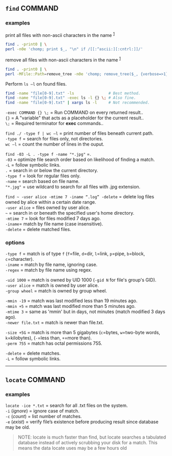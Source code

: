 
## `find` COMMAND

### examples

print all files with non-ascii characters in the name <sup>[1]</sup>
```bash
find . -print0 | \
perl -n0e 'chomp; print $_, "\n" if /[[:^ascii:][:cntrl:]]/'
```

remove all files with non-ascii characters in the name <sup>[1]</sup>
```bash
find . -print0 | \
perl -MFile::Path=remove_tree -n0e 'chomp; remove_tree($_, {verbose=>1}) if /[[:^ascii:][:cntrl:]]/'.  
```

Perform `ls –l` on found files.
```bash
find -name "file[0-9].txt" -ls               # Best method.
find -name "file[0-9].txt" -exec ls -l {} \; # Also fine.
find -name "file[0-9].txt" | xargs ls -l     # Not recommended.
```

`-exec COMMAND {} \;` = Run COMMAND on every returned result..  
                 `{}` = A "variable" that acts as a placeholder for the current result..  
                 `\;` = Required terminator for **exec** commands..  

`find ./ -type f | wc –l` = print number of files beneath current path.  
                `-type f` = search for files only, not directories.  
                  `wc –l` = count the number of lines in the ouput.  

`find -03 -L . -type f -name "*.jpg"` =.  
                                `-03` = optimize file search order based on likelihood of finding a match.  
                                 `-L` = follow symbolic links.  
                                  `.` = search in or below the current directory.  
                            `-type f` = look for regular files only.  
                              `-name` = search based on file name.  
                            `"*.jpg"` = use wildcard to search for all files with .jpg extension.  

`find ~ -user alice -mtime 7 -iname “.log” -delete` = delete log files owned by alice within a certain date range.  
                                      `-user alice` = files owned by user alice.  
                                                `~` = search in or beneath the specified user's home directory.  
                                         `-mtime 7` = look for files modified 7 days ago.  
                                            `-iname`= match by file name (case insensitive).  
                                          `-delete` = delete matched files.  

### options

`-type f` = match is of type `f` (`f`=file, `d`=dir, `l`=link, `p`=pipe, `b`=block, `c`=character).  
`-iname`  = match by file name, ignoring case.  
`-regex`  = match by file name using regex.  

`-uid 1000`    = match is owned by UID 1000 (`-gid N` for file's group's GID).  
`-user alice`  = match is owned by user alice.  
`-group wheel` = match is owned by group wheel.  

`-mmin -19`       = match was last modified less than 19 minutes ago.  
`-mmin +5`        = match was last modified more than 5 minutes ago.  
`-mtime 3`        = same as 'mmin' but in days, not minutes (match modified 3 days ago).  
`-newer file.txt` = match is newer than file.txt.  

`-size +5G` = match is more than 5 gigabytes (`c`=bytes, `w`=two-byte words, `k`=kilobytes), (`-`=less than, `+`=more than).  
`-perm 755` = match has octal permissions 755.  

`-delete` = delete matches.  
`-L`      = follow symbolic links.  

---
## `locate` COMMAND

### examples

`locate -ice *.txt` = search for all .txt files on the system.  
    `-i` (*ignore*) = ignore case of match.  
    `-c` (*count*)  = list number of matches.  
    `-e` (*exist*)  = verify file’s existence before producing result since database may be old.  

> NOTE: locate is much faster than find, but locate searches a tabulated database instead of actively scrubbing your disk for a match.
        This means the data locate uses may be a few hours old

[1]: https://stackoverflow.com/questions/19146240/find-and-delete-files-with-non-ascii-names
